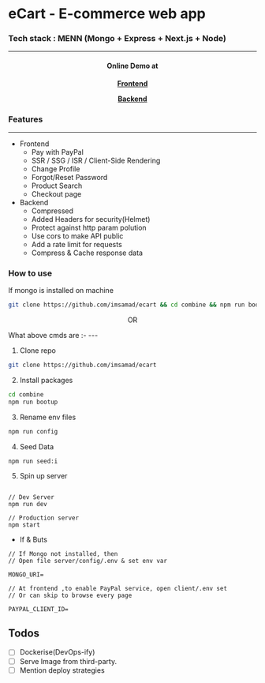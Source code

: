 # eCart - E-commerce web app

### Tech stack : MENN (Mongo + Express + Next.js + Node)

---

<h4 align="center">Online Demo at </h4>
<p align="center"><b> <a href="https://ecart.vercel.app">Frontend</a> </b></p>
<p align="center"><b><a href="https://ecartback.herokuapp.com/">Backend</a> </b></p>

### Features

---

- Frontend
  - Pay with PayPal
  - SSR / SSG / ISR / Client-Side Rendering
  - Change Profile
  - Forgot/Reset Password
  - Product Search
  - Checkout page
- Backend
  - Compressed
  - Added Headers for security(Helmet)
  - Protect against http param polution
  - Use cors to make API public
  - Add a rate limit for requests
  - Compress & Cache response data

### How to use
If mongo is installed on machine
```bash
git clone https://github.com/imsamad/ecart && cd combine && npm run bootup && npm run config && npm run seed:i && npm run dev
```
<p align="center">OR</p>
What above cmds are :-
---

1. Clone repo

```bash
git clone https://github.com/imsamad/ecart
```

2. Install packages

```bash
cd combine
npm run bootup
```

3. Rename env files

```bash
npm run config
```

4. Seed Data

```
npm run seed:i
```

5. Spin up server

```

// Dev Server
npm run dev

// Production server
npm start
```

- If & Buts

```
// If Mongo not installed, then
// Open file server/config/.env & set env var

MONGO_URI=

// At frontend ,to enable PayPal service, open client/.env set
// Or can skip to browse every page

PAYPAL_CLIENT_ID=
```

## Todos

- [ ] Dockerise(DevOps-ify)
- [ ] Serve Image from third-party.
- [ ] Mention deploy strategies  
